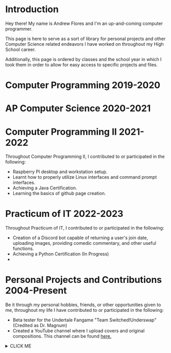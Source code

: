 # **Introduction**
Hey there! My name is Andrew Flores and I'm an up-and-coming computer programmer. 

This page is here to serve as a sort of library for personal projects and other Computer Science related endeavors I have worked on throughout my High School career.

Additionally, this page is ordered by classes and the school year in which I took them in order to allow for easy access to specific projects and files.

# **Computer Programming 2019-2020** 

# **AP Computer Science 2020-2021** 

# **Computer Programming II 2021-2022** 
Throughout Computer Programming II, I contributed to or participated in the following:
- Raspberry PI desktop  and workstation setup.
- Learnt how to properly utilize Linux interfaces and command prompt interfaces.
- Achieving a Java Certification.
- Learning the basics of github page creation.

# **Practicum of IT 2022-2023** 
Throughout Practicum of IT, I contributed to or participated in the following:
- Creation of a Discord bot capable of returning a user's join date, uploading images, providing comedic commentary, and other useful functions.
- Achieving a Python Certification (In Progress)
- 

# **Personal Projects and Contributions 2004-Present**
Be it through my personal hobbies, friends, or other opportunities given to me, throughout my life I have contributed to or participated in the following:
- Beta tester for the Undertale Fangame "Team Switched!Underswap" (Credited as Dr. Magnum)
- Created a YouTube channel where I upload covers and original compositions. This channel can be found [here.](https://www.youtube.com/@Dr.Magnum)
<details><summary>CLICK ME</summary>d
<p>


#### We can hide anything, even code!

```ruby
   puts "Hello World"
```

</p>
</details>

